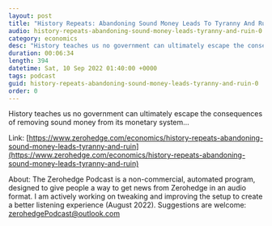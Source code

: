 ```yaml
---
layout: post
title: "History Repeats: Abandoning Sound Money Leads To Tyranny And Ruin"
audio: history-repeats-abandoning-sound-money-leads-tyranny-and-ruin-0
category: economics
desc: "History teaches us no government can ultimately escape the consequences of removing sound money from its monetary system..."
duration: 00:06:34
length: 394
datetime: Sat, 10 Sep 2022 01:40:00 +0000
tags: podcast
guid: history-repeats-abandoning-sound-money-leads-tyranny-and-ruin-0
order: 0
---
```

History teaches us no government can ultimately escape the consequences of removing sound money from its monetary system...

Link: [https://www.zerohedge.com/economics/history-repeats-abandoning-sound-money-leads-tyranny-and-ruin](https://www.zerohedge.com/economics/history-repeats-abandoning-sound-money-leads-tyranny-and-ruin)

About: The Zerohedge Podcast is a non-commercial, automated program, designed to give people a way to get news from Zerohedge in an audio format.  I am actively working on tweaking and improving the setup to create a better listening experience (August 2022).  Suggestions are welcome: [zerohedgePodcast@outlook.com](mailto:zerohedgePodcast@outlook.com)